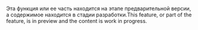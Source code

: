 <span data-ttu-id="82a5b-101">Эта функция или ее часть находится на этапе предварительной версии, а содержимое находится в стадии разработки.</span><span class="sxs-lookup"><span data-stu-id="82a5b-101">This feature, or part of the feature, is in preview and the content is work in progress.</span></span>